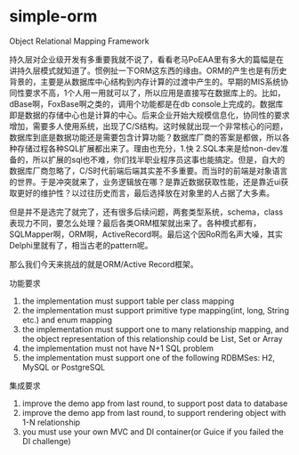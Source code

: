simple-orm
==========
Object Relational Mapping Framework

持久层对企业级开发有多重要我就不说了，看看老马PoEAA里有多大的篇幅是在讲持久层模式就知道了。惯例扯一下ORM这东西的缘由。ORM的产生也是有历史背景的，主要是从数据库中心结构到内存计算的过渡中产生的。早期的MIS系统协同性要求不高，1个人用一用就可以了，所以应用是直接写在数据库上的。比如，dBase啊，FoxBase啊之类的，调用个功能都是在db console上完成的。数据库即是数据的存储中心也是计算的中心。后来企业开始大规模信息化，协同性的要求增加，需要多人使用系统，出现了C/S结构。这时候就出现一个非常核心的问题，数据库到底是数据功能还是需要包含计算功能？数据库厂商的答案是都做，所以各种存储过程各种SQL扩展都出来了。理由也充分，1.快 2.SQL本来是给non-dev准备的，所以扩展的sql也不难，你们找半职业程序员这事也能搞定。但是，自大的数据库厂商忽略了，C/S时代前端后端其实差不多重要。而当时的前端是对象语言的世界。于是冲突就来了，业务逻辑放在哪？是靠近数据获取性能，还是靠近ui获取更好的维护性？以过往历史而言，最后选择放在对象里的人占据了大多素。

但是并不是选完了就完了，还有很多后续问题，两套类型系统，schema，class表现力不同，要怎么处理？最后各类ORM框架就出来了。各种模式都有，SQLMapper啊，ORM啊，ActiveRecord啊。最后这个因RoR而名声大噪，其实Delphi里就有了，相当古老的pattern呢。

那么我们今天来挑战的就是ORM/Active Record框架。

功能要求

1. the implementation must support table per class mapping
2. the implementation must support primitive type mapping(int, long, String etc.) and enum mapping
3. the implementation must support one to many relationship mapping, and the object representation of this relationship could be List, Set or Array
4. the implementation must not have N+1 SQL problem
5. the implementation must support one of the following RDBMSes: H2, MySQL or PostgreSQL

集成要求
1. improve the demo app from last round, to support post data to database
2. improve the demo app from last round, to support rendering object with 1-N relationship
3. you must use your own MVC and DI container(or Guice if you failed the DI challenge)

